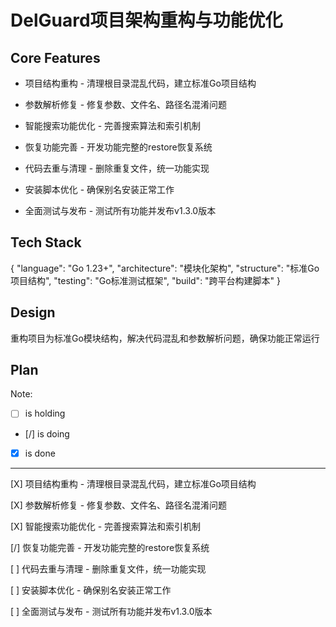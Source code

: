 # DelGuard项目架构重构与功能优化

## Core Features

- 项目结构重构 - 清理根目录混乱代码，建立标准Go项目结构

- 参数解析修复 - 修复参数、文件名、路径名混淆问题

- 智能搜索功能优化 - 完善搜索算法和索引机制

- 恢复功能完善 - 开发功能完整的restore恢复系统

- 代码去重与清理 - 删除重复文件，统一功能实现

- 安装脚本优化 - 确保别名安装正常工作

- 全面测试与发布 - 测试所有功能并发布v1.3.0版本

## Tech Stack

{
  "language": "Go 1.23+",
  "architecture": "模块化架构",
  "structure": "标准Go项目结构",
  "testing": "Go标准测试框架",
  "build": "跨平台构建脚本"
}

## Design

重构项目为标准Go模块结构，解决代码混乱和参数解析问题，确保功能正常运行

## Plan

Note: 

- [ ] is holding
- [/] is doing
- [X] is done

---

[X] 项目结构重构 - 清理根目录混乱代码，建立标准Go项目结构

[X] 参数解析修复 - 修复参数、文件名、路径名混淆问题

[X] 智能搜索功能优化 - 完善搜索算法和索引机制

[/] 恢复功能完善 - 开发功能完整的restore恢复系统

[ ] 代码去重与清理 - 删除重复文件，统一功能实现

[ ] 安装脚本优化 - 确保别名安装正常工作

[ ] 全面测试与发布 - 测试所有功能并发布v1.3.0版本
